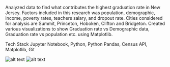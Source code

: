 Analyzed data to find what contributes the highest graduation rate in New Jersey.
Factors included in this research was population, demographic, income, poverty rates, teachers salary, and dropout rate. Cities considered for analysis are Summit, Princeton, Hoboken, Clifton and
Bridgeton. 
Created various visualizations to show Graduation rate vs Demographic data, Graduation rate vs population etc. using Matplotlib.

Tech Stack
Jupyter Notebook, Python, Python Pandas, Census API, Matplotlib, Git


![alt text](https://github.com/raghir01/graduation_rate_analysis/blob/master/graph/Graduation%20Rate%20and%20Demographic.png)
![alt text](https://github.com/raghir01/graduation_rate_analysis/blob/master/graph/Graduation%20Rate%20and%20Demographic.png)
